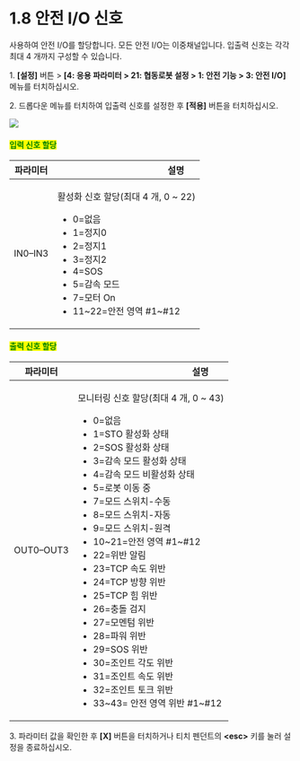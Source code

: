 ﻿# 1.8 안전 I/O 신호

사용하여 안전 I/O를 할당합니다. 모든 안전 I/O는 이중채널입니다. 입출력 신호는 각각 최대 4 개까지 구성할 수 있습니다.

1\. **\[설정]** 버튼 > **\[4: 응용 파라미터 > 21: 협동로봇 설정 > 1: 안전 기능 > 3: 안전 I/O]** 메뉴를 터치하십시오.

2\. 드롭다운 메뉴를 터치하여 입출력 신호를 설정한 후 **\[적용]** 버튼을 터치하십시오.

![](../_assets/image47.jpeg)

#### <mark style="color:green;">입력 신호 할당</mark>

| **파라미터** | 　　　　　　　　　　　**설명**                                                                                                                                                                |
| :------: | -------------------------------------------------------------------------------------------------------------------------------------------------------------------------------- |
|  IN0–IN3 | <p>활성화 신호 할당(최대 4 개, 0 ~ 22)</p><ul><li>0=없음 </li><li>1=정지0 </li><li>2=정지1 </li><li>3=정지2 </li><li>4=SOS </li><li>5=감속 모드 </li><li>7=모터 On </li><li>11~22=안전 영역 #1~#12</li></ul> |

#### <mark style="color:green;">출력 신호 할당</mark>

|  **파라미터** | 　　　　　　　　　　　**설명**                                                                                                                                                                                                                                                                                                                                                                                                                                                                                                               |
| :-------: | ------------------------------------------------------------------------------------------------------------------------------------------------------------------------------------------------------------------------------------------------------------------------------------------------------------------------------------------------------------------------------------------------------------------------------------------------------------------------------------------------------------------------------- |
| OUT0–OUT3 | <p>모니터링 신호 할당(최대 4 개, 0 ~ 43)</p><ul><li>0=없음 </li><li>1=STO 활성화 상태 </li><li>2=SOS 활성화 상태 </li><li>3=감속 모드 활성화 상태 </li><li>4=감속 모드 비활성화 상태 </li><li>5=로봇 이동 중 </li><li>7=모드 스위치-수동</li><li>8=모드 스위치-자동 </li><li>9=모드 스위치-원격 </li><li>10~21=안전 영역 #1~#12 </li><li>22=위반 알림</li><li>23=TCP 속도 위반 </li><li>24=TCP 방향 위반 </li><li>25=TCP 힘 위반 </li><li>26=충돌 검지 </li><li>27=모멘텀 위반 </li><li>28=파워 위반 </li><li>29=SOS 위반 </li><li>30=조인트 각도 위반 </li><li>31=조인트 속도 위반 </li><li>32=조인트 토크 위반 </li><li>33~43= 안전 영역 위반 #1~#12</li></ul> |

3\. 파라미터 값을 확인한 후 **\[X]** 버튼을 터치하거나 티치 펜던트의 **\<esc>** 키를 눌러 설정을 종료하십시오.
